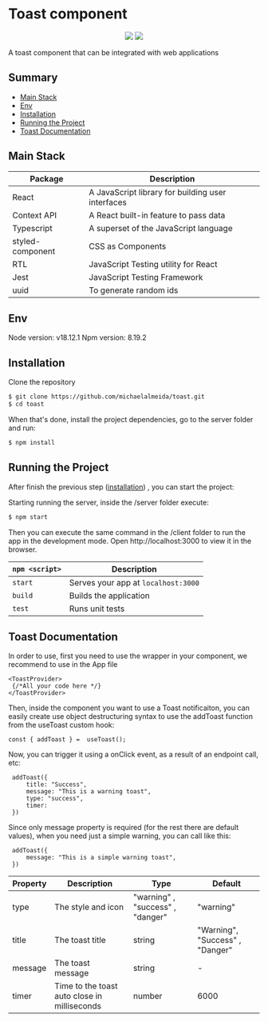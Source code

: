 # Toast component

<p align="center">
<img src="https://i.ibb.co/zJWyZCV/Screenshot-2023-08-22-at-11-46-50.png" >
<img src="https://i.ibb.co/R2NyF4C/Screenshot-2023-08-22-at-11-47-25.png" >
</p>

A toast component that can be integrated with web applications

## Summary

- [Main Stack](#main-stack)
- [Env](#env)
- [Installation](#installation)
- [Running the Project](#running-the-project)
- [Toast Documentation](#toast-documentation)

## Main Stack

| Package          | Description                                       |
| ---------------- | ------------------------------------------------- |
| React            | A JavaScript library for building user interfaces |
| Context API      | A React built-in feature to pass data             |
| Typescript       | A superset of the JavaScript language             |
| styled-component | CSS as Components                                 |
| RTL              | JavaScript Testing utility for React              |
| Jest             | JavaScript Testing Framework                      |
| uuid             | To generate random ids                            |

## Env

Node version: v18.12.1
Npm version: 8.19.2

## Installation

Clone the repository

```bash
$ git clone https://github.com/michaelalmeida/toast.git
$ cd toast
```

When that's done, install the project dependencies, go to the server folder and run:

```bash
$ npm install
```

## Running the Project

After finish the previous step ([installation](#installation)) , you can start the project:

Starting running the server, inside the /server folder execute:

```bash
$ npm start
```

Then you can execute the same command in the /client folder to run the app in the development mode. Open http://localhost:3000 to view it in the browser.

| `npm <script>` | Description                         |
| -------------- | ----------------------------------- |
| `start`        | Serves your app at `localhost:3000` |
| `build`        | Builds the application              |
| `test`         | Runs unit tests                     |

## Toast Documentation

In order to use, first you need to use the wrapper in your component, we recommend to use in the App file

    <ToastProvider>
     {/*All your code here */}
    </ToastProvider>

Then, inside the component you want to use a Toast notificaiton, you can easily create use object destructuring syntax to use the addToast function from the useToast custom hook:

    const { addToast } =  useToast();

Now, you can trigger it using a onClick event, as a result of an endpoint call, etc:

     addToast({
    	 title: "Success",
    	 message: "This is a warning toast",
    	 type: "success",
    	 timer:
     })

Since only message property is required (for the rest there are default values), when you need just a simple warning, you can call like this:

     addToast({
    	 message: "This is a simple warning toast",
     })

| Property | Description                                  | Type                             | Default                         |
| -------- | -------------------------------------------- | -------------------------------- | ------------------------------- |
| type     | The style and icon                           | "warning" , "success" , "danger" | "warning"                       |
| title    | The toast title                              | string                           | "Warning", "Success" , "Danger" |
| message  | The toast message                            | string                           | -                               |
| timer    | Time to the toast auto close in milliseconds | number                           | 6000                            |
